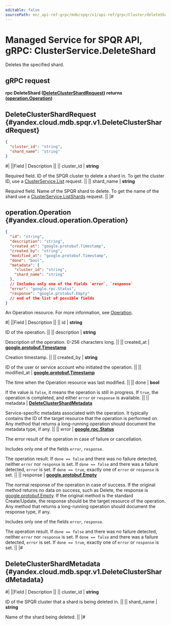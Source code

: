 ```yaml
---
editable: false
sourcePath: en/_api-ref-grpc/mdb/spqr/v1/api-ref/grpc/Cluster/deleteShard.md
---
```


# Managed Service for SPQR API, gRPC: ClusterService.DeleteShard

Deletes the specified shard.

## gRPC request

**rpc DeleteShard ([DeleteClusterShardRequest](#yandex.cloud.mdb.spqr.v1.DeleteClusterShardRequest)) returns ([operation.Operation](#yandex.cloud.operation.Operation))**

## DeleteClusterShardRequest {#yandex.cloud.mdb.spqr.v1.DeleteClusterShardRequest}

```json
{
  "cluster_id": "string",
  "shard_name": "string"
}
```

#|
||Field | Description ||
|| cluster_id | **string**

Required field. ID of the SPQR cluster to delete a shard in.
To get the cluster ID, use a [ClusterService.List](/docs/managed-spqr/api-ref/grpc/Cluster/list#List) request. ||
|| shard_name | **string**

Required field. Name of the SPQR shard to delete.
To get the name of the shard use a [ClusterService.ListShards](/docs/managed-spqr/api-ref/grpc/Cluster/listShards#ListShards) request. ||
|#

## operation.Operation {#yandex.cloud.operation.Operation}

```json
{
  "id": "string",
  "description": "string",
  "created_at": "google.protobuf.Timestamp",
  "created_by": "string",
  "modified_at": "google.protobuf.Timestamp",
  "done": "bool",
  "metadata": {
    "cluster_id": "string",
    "shard_name": "string"
  },
  // Includes only one of the fields `error`, `response`
  "error": "google.rpc.Status",
  "response": "google.protobuf.Empty"
  // end of the list of possible fields
}
```

An Operation resource. For more information, see [Operation](/docs/api-design-guide/concepts/operation).

#|
||Field | Description ||
|| id | **string**

ID of the operation. ||
|| description | **string**

Description of the operation. 0-256 characters long. ||
|| created_at | **[google.protobuf.Timestamp](https://developers.google.com/protocol-buffers/docs/reference/google.protobuf#timestamp)**

Creation timestamp. ||
|| created_by | **string**

ID of the user or service account who initiated the operation. ||
|| modified_at | **[google.protobuf.Timestamp](https://developers.google.com/protocol-buffers/docs/reference/google.protobuf#timestamp)**

The time when the Operation resource was last modified. ||
|| done | **bool**

If the value is `false`, it means the operation is still in progress.
If `true`, the operation is completed, and either `error` or `response` is available. ||
|| metadata | **[DeleteClusterShardMetadata](#yandex.cloud.mdb.spqr.v1.DeleteClusterShardMetadata)**

Service-specific metadata associated with the operation.
It typically contains the ID of the target resource that the operation is performed on.
Any method that returns a long-running operation should document the metadata type, if any. ||
|| error | **[google.rpc.Status](https://cloud.google.com/tasks/docs/reference/rpc/google.rpc#status)**

The error result of the operation in case of failure or cancellation.

Includes only one of the fields `error`, `response`.

The operation result.
If `done == false` and there was no failure detected, neither `error` nor `response` is set.
If `done == false` and there was a failure detected, `error` is set.
If `done == true`, exactly one of `error` or `response` is set. ||
|| response | **[google.protobuf.Empty](https://developers.google.com/protocol-buffers/docs/reference/google.protobuf#google.protobuf.Empty)**

The normal response of the operation in case of success.
If the original method returns no data on success, such as Delete,
the response is [google.protobuf.Empty](https://developers.google.com/protocol-buffers/docs/reference/google.protobuf#google.protobuf.Empty).
If the original method is the standard Create/Update,
the response should be the target resource of the operation.
Any method that returns a long-running operation should document the response type, if any.

Includes only one of the fields `error`, `response`.

The operation result.
If `done == false` and there was no failure detected, neither `error` nor `response` is set.
If `done == false` and there was a failure detected, `error` is set.
If `done == true`, exactly one of `error` or `response` is set. ||
|#

## DeleteClusterShardMetadata {#yandex.cloud.mdb.spqr.v1.DeleteClusterShardMetadata}

#|
||Field | Description ||
|| cluster_id | **string**

ID of the SPQR cluster that a shard is being deleted in. ||
|| shard_name | **string**

Name of the shard being deleted. ||
|#